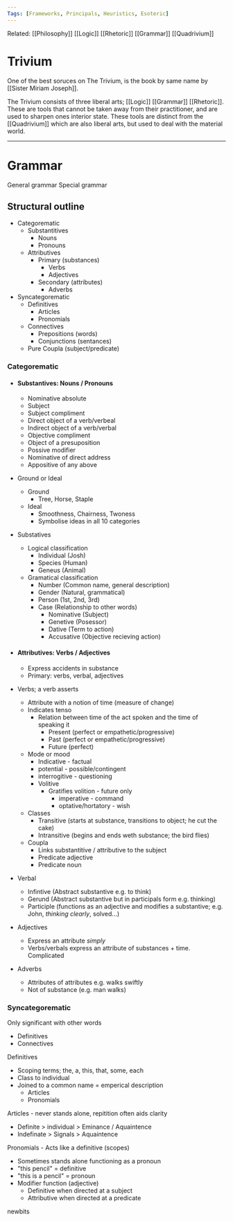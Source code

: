 ```yaml
---
Tags: [Frameworks, Principals, Heuristics, Esoteric]
---
```

Related: [[Philosophy]] [[Logic]] [[Rhetoric]] [[Grammar]] [[Quadrivium]]

# Trivium
One of the best soruces on The Trivium, is the book by same name by [[Sister Miriam Joseph]]. 

The Trivium consists of three liberal arts; [[Logic]] [[Grammar]] [[Rhetoric]]. These are tools that cannot be taken away from their practitioner, and are used to sharpen ones interior state. These tools are distinct from the [[Quadrivium]] which are also liberal arts, but used to deal with the material world. 

---

# Grammar

General grammar
Special grammar

## Structural outline
- Categorematic
	- Substantitives
		- Nouns
		- Pronouns
	- Attributives
		- Primary (substances)
			- Verbs
			- Adjectives
		- Secondary (attributes)
			- Adverbs
- Syncategorematic
	- Definitives
		- Articles
		- Pronomials
	- Connectives
		- Prepositions (words)
		- Conjunctions (sentances)
	- Pure Coupla (subject/predicate)

### Categorematic
- #### Substantives: Nouns / Pronouns
	- Nominative absolute
	- Subject
	- Subject compliment
	- Direct object of a verb/verbeal
	- Indirect object of a verb/verbal
	- Objective compliment 
	- Object of a presuposition
	- Possive modifier
	- Nominative of direct address
	- Appositive of any above

- Ground or Ideal
	- Ground
		- Tree, Horse, Staple
	- Ideal
		- Smoothness, Chairness, Twoness
		- Symbolise ideas in all 10 categories

- Substatives
	- Logical classification
		- Individual (Josh)
		- Species (Human)
		- Geneus (Animal)
	- Gramatical classification
		- Number (Common name, general description)
		- Gender (Natural, grammatical)
		- Person (1st, 2nd, 3rd)
		- Case (Relationship to other words)
			- Nominative (Subject)
			- Genetive (Posessor)
			- Dative (Term to action)
			- Accusative (Objective recieving action)

- #### Attributives: Verbs / Adjectives
	- Express accidents in substance
	- Primary: verbs, verbal, adjectives
	
- Verbs; a verb asserts
	- Attribute with a notion of time (measure of change)
	- Indicates tenso
		- Relation between time of the act spoken and the time of speaking it
			- Present (perfect or empathetic/progressive)
			- Past (perfect or empathetic/progressive)
			- Future (perfect)
	- Mode or mood
		- Indicative - factual
		- potential - possible/contingent
		- interrogitive - questioning
		- Volitive 
			- Gratifies volition - future only
				- imperative - command
				- optative/hortatory - wish
	- Classes
		- Transitive (starts at substance, transitions to object; he cut the cake)
		- Intransitive (begins and ends weth substance; the bird flies)
	- Coupla
		- Links substantitive / attributive to the subject
		- Predicate adjective
		- Predicate noun

- Verbal
	 - Infintive (Abstract substantive e.g. to think)
	 - Gerund (Abstract substantive but in participals form e.g. thinking)
	 - Participle (functions as an adjective and modifies a substantive; e.g. John, _thinking clearly_, solved...)

- Adjectives
	- Express an attribute _simply_
	- Verbs/verbals express an attribute of substances + time. Complicated

- Adverbs
	- Attributes of attributes e.g. walks swiftly
	- Not of substance (e.g. man walks)

### Syncategorematic
Only significant with other words
- Definitives
- Connectives

Definitives
- Scoping terms; the, a, this, that, some, each
- Class to individual
- Joined to a common name = emperical description
	- Articles
	- Pronomials

Articles - never stands alone, repitition often aids clarity
- Definite > individual > Eminance / Aquaintence
- Indefinate > Signals > Aquaintence

Pronomials - Acts like a definitive (scopes)
- Sometimes stands alone functioning as a pronoun
- "this pencil" = definitive
- "this is a pencil" = pronoun
- Modifier function (adjective)
	- Definitive when directed at a subject
	- Attributive when directed at a predicate


newbits
